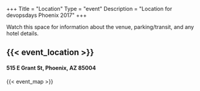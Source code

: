 +++
Title = "Location"
Type = "event"
Description = "Location for devopsdays Phoenix 2017"
+++

Watch this space for information about the venue, parking/transit, and any hotel details.

<h2>{{< event_location >}}</h2>
<h4>515 E Grant St, Phoenix, AZ 85004</h4>

<!-- Uncomment this only if you have set the coordinates for your location in the config yaml. Get Latitude and Longitude of a Point: http://itouchmap.com/latlong.html -->
{{< event_map >}}
